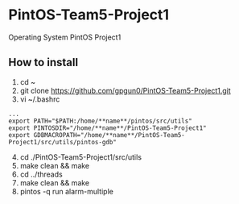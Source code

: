 # PintOS-Team5-Project1
Operating System PintOS Project1

## How to install
1. cd ~
2. git clone https://github.com/gpgun0/PintOS-Team5-Project1.git
3. vi ~/.bashrc
```
...
export PATH="$PATH:/home/**name**/pintos/src/utils"
export PINTOSDIR="/home/**name**/PintOS-Team5-Project1"
export GDBMACROPATH="/home/**name**/PintOS-Team5-Project1/src/utils/pintos-gdb"
```
4. cd ./PintOS-Team5-Project1/src/utils
5. make clean && make
6. cd ../threads
7. make clean && make
8. pintos -q run alarm-multiple

